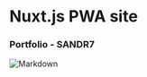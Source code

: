 # Nuxt.js PWA site
### Portfolio - SANDR7 
![Markdown][Logo]

[logo]: https://src.sandervanast.com/images/PNG/Main_Banner.png "Banner Image"